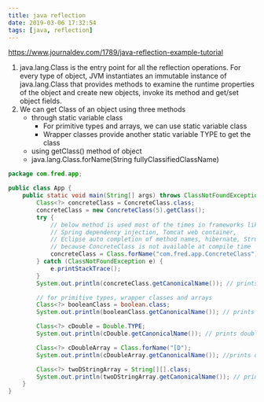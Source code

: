 ```yaml
---
title: java reflection
date: 2019-03-06 17:32:54
tags: [java, reflection]
---
```


<https://www.journaldev.com/1789/java-reflection-example-tutorial>

<!--more-->

1. java.lang.Class is the entry point for all the reflection operations. For every type of object, JVM instantiates an immutable instance of java.lang.Class that provides methods to examine the runtime properties of the object and create new objects, invoke its method and get/set object fields.
2. We can get Class of an object using three methods
    * through static variable class
        * For primitive types and arrays, we can use static variable class
        * Wrapper classes provide another static variable TYPE to get the class
    * using getClass() method of object
    * java.lang.Class.forName(String fullyClassifiedClassName)

```java
package com.fred.app;

public class App {
    public static void main(String[] args) throws ClassNotFoundException {
        Class<?> concreteClass = ConcreteClass.class;
        concreteClass = new ConcreteClass(5).getClass();
        try {
            // below method is used most of the times in frameworks like JUnit,
            // Spring dependency injection, Tomcat web container,
            // Eclipse auto completion of method names, hibernate, Struts2 etc.
            // because ConcreteClass is not available at compile time
            concreteClass = Class.forName("com.fred.app.ConcreteClass");
        } catch (ClassNotFoundException e) {
            e.printStackTrace();
        }
        System.out.println(concreteClass.getCanonicalName()); // prints com.fred.app.ConcreteClass

        // for primitive types, wrapper classes and arrays
        Class<?> booleanClass = boolean.class;
        System.out.println(booleanClass.getCanonicalName()); // prints boolean

        Class<?> cDouble = Double.TYPE;
        System.out.println(cDouble.getCanonicalName()); // prints double

        Class<?> cDoubleArray = Class.forName("[D");
        System.out.println(cDoubleArray.getCanonicalName()); //prints double[]

        Class<?> twoDStringArray = String[][].class;
        System.out.println(twoDStringArray.getCanonicalName()); // prints java.lang.String[][]
    }
}
```
